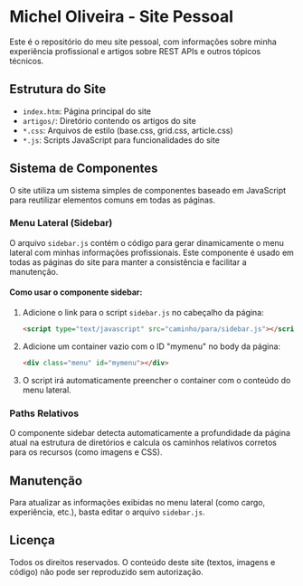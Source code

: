 # Michel Oliveira - Site Pessoal

Este é o repositório do meu site pessoal, com informações sobre minha experiência profissional e artigos sobre REST APIs e outros tópicos técnicos.

## Estrutura do Site

- `index.htm`: Página principal do site
- `artigos/`: Diretório contendo os artigos do site
- `*.css`: Arquivos de estilo (base.css, grid.css, article.css)
- `*.js`: Scripts JavaScript para funcionalidades do site

## Sistema de Componentes

O site utiliza um sistema simples de componentes baseado em JavaScript para reutilizar elementos comuns em todas as páginas.

### Menu Lateral (Sidebar)

O arquivo `sidebar.js` contém o código para gerar dinamicamente o menu lateral com minhas informações profissionais. Este componente é usado em todas as páginas do site para manter a consistência e facilitar a manutenção.

#### Como usar o componente sidebar:

1. Adicione o link para o script `sidebar.js` no cabeçalho da página:
   ```html
   <script type="text/javascript" src="caminho/para/sidebar.js"></script>
   ```

2. Adicione um container vazio com o ID "mymenu" no body da página:
   ```html
   <div class="menu" id="mymenu"></div>
   ```

3. O script irá automaticamente preencher o container com o conteúdo do menu lateral.

### Paths Relativos

O componente sidebar detecta automaticamente a profundidade da página atual na estrutura de diretórios e calcula os caminhos relativos corretos para os recursos (como imagens e CSS).

## Manutenção

Para atualizar as informações exibidas no menu lateral (como cargo, experiência, etc.), basta editar o arquivo `sidebar.js`.

## Licença

Todos os direitos reservados. O conteúdo deste site (textos, imagens e código) não pode ser reproduzido sem autorização. 